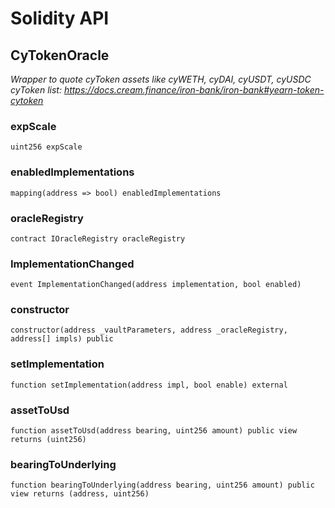# Solidity API

## CyTokenOracle

_Wrapper to quote cyToken assets like cyWETH, cyDAI, cyUSDT, cyUSDC
cyToken list:  https://docs.cream.finance/iron-bank/iron-bank#yearn-token-cytoken_

### expScale

```solidity
uint256 expScale
```

### enabledImplementations

```solidity
mapping(address => bool) enabledImplementations
```

### oracleRegistry

```solidity
contract IOracleRegistry oracleRegistry
```

### ImplementationChanged

```solidity
event ImplementationChanged(address implementation, bool enabled)
```

### constructor

```solidity
constructor(address _vaultParameters, address _oracleRegistry, address[] impls) public
```

### setImplementation

```solidity
function setImplementation(address impl, bool enable) external
```

### assetToUsd

```solidity
function assetToUsd(address bearing, uint256 amount) public view returns (uint256)
```

### bearingToUnderlying

```solidity
function bearingToUnderlying(address bearing, uint256 amount) public view returns (address, uint256)
```

